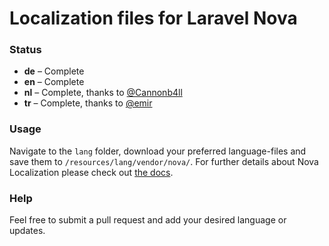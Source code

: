 # Localization files for Laravel Nova

### Status
* **de** – Complete
* **en** – Complete
* **nl** – Complete, thanks to [@Cannonb4ll](https://github.com/Cannonb4ll)
* **tr** – Complete, thanks to [@emir](https://github.com/emir)

### Usage
Navigate to the `lang` folder, download your preferred language-files and save them to `/resources/lang/vendor/nova/`.
For further details about Nova Localization please check out [the docs](https://nova.laravel.com/docs/1.0/customization/localization.html).

### Help
Feel free to submit a pull request and add your desired language or updates.

